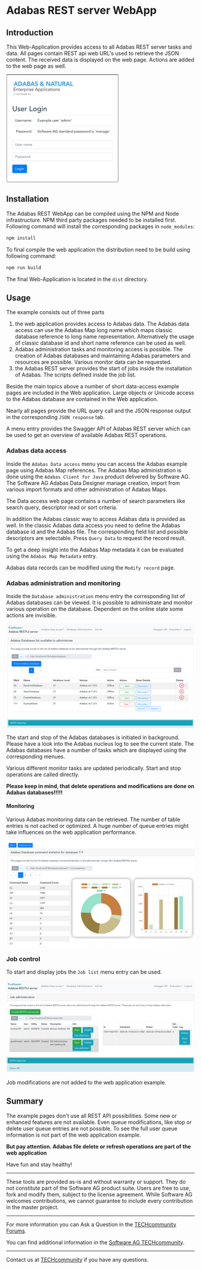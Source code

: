 # Adabas REST server WebApp

## Introduction

This Web-Application provides access to all Adabas REST server tasks and data.
All pages contain REST api web URL's used to retrieve the JSON content. The received data is displayed on the web page. Actions are added to the web page as well.

![Login screen](image/login_screen.png)

## Installation

The Adabas REST WebApp can be compiled using the NPM and Node infrastructure. NPM third party packages needed to be installed first. Following command will install the corresponding packages in `node_modules`:

```sh
npm install
```

To final compile the web application the distribution need to be build using following command:

```sh
npm run build
```

The final Web-Application is located in the `dist` directory.

## Usage

The example consists out of three parts

1. the web application provides access to Adabas data. The Adabas data access can use the Adabas Map long name which maps classic database reference to long name representation. Alternatively the usage of classic database id and short name reference can be used as well.
2. Adabas administration tasks and monitoring access is possible. The creation of Adabas databases and maintaining Adabas parameters and resources are possible. Various monitor data can be requested.
3. the Adabas REST server provides the start of jobs inside the installation of Adabas. The scripts defined inside the job list.

Beside the main topics above a number of short data-access example pages are included in the Web application. Large objects or Unicode access to the Adabas database are contained in the Web application.

Nearly all pages provide the URL query call and the JSON response output in the corresponding `JSON response` tab.

A menu entry provides the Swagger API of Adabas REST server which can be used to get an overview of available Adabas REST operations.

### Adabas data access

Inside the `Adabas Data access` menu you can access the Adabas example page using Adabas Map references. The Adabas Map administration is done using the `Adabas Client for Java` product delivered by Software AG. The Software AG Adabas Data Designer manage creation, import from various import formats and other administration of Adabas Maps.

The Data access web page contains a number of search parameters like search query, descriptor read or sort criteria.

In addition the Adabas classic way to access Adabas data is provided as well. In the classic Adabas data access you need to define the Adabas database id and the Adabas file. The corresponding field list and possible descriptors are selectable. Press `Query Data` to request the record result.

To get a deep insight into the Adabas Map metadata it can be evaluated using the `Adabas Map Metadata` entry.

Adabas data records can be modified using the `Modify record` page.

### Adabas administration and monitoring

Inside the `Database administration` menu entry the corresponding list of Adabas databases can be viewed. It is possible to administrate and monitor various operation on the database. Dependent on the online state some actions are invisible.

![Database list](image/databases_list.png)

The start and stop of the Adabas databases is initiated in background. Please have a look into the Adabas nucleus log to see the current state. The Adabas databases have a number of tasks which are displayed using the corresponding menues.

Various different monitor tasks are updated periodically. Start and stop operations are called directly.

**Please keep in mind, that delete operations and modifications are done on Adabas databases!!!!!**

#### Monitoring

Various Adabas monitoring data can be retrieved. The number of table entries is not cached or optimized. A huge number of queue entries might take influences on the web application performance.

![Command statistics](image/command_stats.png)


### Job control

To start and display jobs the `Job list` menu entry can be used.

![Job control](image/job_control.png)

Job modifications are not added to the web application example.

## Summary

The example pages don't use all REST API possibilities. Some new or enhanced features are not available. Even queue modifications, like stop or delete user queue entries are not possible. To see the full user queue information is not part of the web application example.

**But pay attention. Adabas file delete or refresh operations are part of the web application**

Have fun and stay healthy!

______________________
These tools are provided as-is and without warranty or support. They do not constitute part of the Software AG product suite. Users are free to use, fork and modify them, subject to the license agreement. While Software AG welcomes contributions, we cannot guarantee to include every contribution in the master project.
______________
For more information you can Ask a Question in the [TECHcommunity Forums](https://tech.forums.softwareag.com/tag/adabas).

You can find additional information in the [Software AG TECHcommunity](http://techcommunity.softwareag.com/home/-/product/name/adabas).
______________
Contact us at [TECHcommunity](mailto:technologycommunity@softwareag.com?subject=Github/SoftwareAG) if you have any questions.
